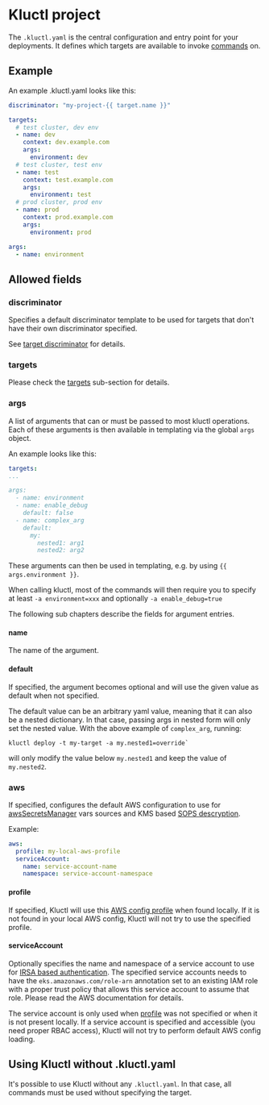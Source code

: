 <!-- This comment is uncommented when auto-synced to www-kluctl.io

---
title: "Kluctl project"
linkTitle: ".kluctl.yaml"
weight: 1
description: >
    Kluctl project configuration, found in the .kluctl.yaml file.
---
-->

# Kluctl project

The `.kluctl.yaml` is the central configuration and entry point for your deployments. It defines which targets are
available to invoke [commands](../commands) on.

## Example

An example .kluctl.yaml looks like this:

```yaml
discriminator: "my-project-{{ target.name }}"

targets:
  # test cluster, dev env
  - name: dev
    context: dev.example.com
    args:
      environment: dev
  # test cluster, test env
  - name: test
    context: test.example.com
    args:
      environment: test
  # prod cluster, prod env
  - name: prod
    context: prod.example.com
    args:
      environment: prod

args:
  - name: environment
```

## Allowed fields

### discriminator

Specifies a default discriminator template to be used for targets that don't have
their own discriminator specified.

See [target discriminator](./targets/#discriminator) for details.

### targets

Please check the [targets](./targets) sub-section for details.

### args

A list of arguments that can or must be passed to most kluctl operations. Each of these arguments is then available
in templating via the global `args` object.

An example looks like this:
```yaml
targets:
...

args:
  - name: environment
  - name: enable_debug
    default: false
  - name: complex_arg
    default:
      my:
        nested1: arg1
        nested2: arg2
```

These arguments can then be used in templating, e.g. by using `{{ args.environment }}`.

When calling kluctl, most of the commands will then require you to specify at least `-a environment=xxx` and optionally
`-a enable_debug=true`

The following sub chapters describe the fields for argument entries.

#### name
The name of the argument.

#### default
If specified, the argument becomes optional and will use the given value as default when not specified.

The default value can be an arbitrary yaml value, meaning that it can also be a nested dictionary. In that case, passing
args in nested form will only set the nested value. With the above example of `complex_arg`, running:

```
kluctl deploy -t my-target -a my.nested1=override`
```

will only modify the value below `my.nested1` and keep the value of `my.nested2`.

### aws
If specified, configures the default AWS configuration to use for
[awsSecretsManager](../templating/variable-sources.md#awssecretsmanager) vars sources and KMS based
[SOPS descryption](../deployments/sops.md).

Example:

```yaml
aws:
  profile: my-local-aws-profile
  serviceAccount:
    name: service-account-name
    namespace: service-account-namespace
```

#### profile
If specified, Kluctl will use this [AWS config profile](https://docs.aws.amazon.com/cli/latest/userguide/cli-configure-files.html#cli-configure-files-using-profiles)
when found locally. If it is not found in your local AWS config, Kluctl will not try to use the specified profile.

#### serviceAccount
Optionally specifies the name and namespace of a service account to use for [IRSA based authentication](https://docs.aws.amazon.com/eks/latest/userguide/iam-roles-for-service-accounts.html).
The specified service accounts needs to have the `eks.amazonaws.com/role-arn` annotation set to an existing IAM role
with a proper trust policy that allows this service account to assume that role. Please read the AWS documentation
for details.

The service account is only used when [profile](#profile) was not specified or when it is not present locally.
If a service account is specified and accessible (you need proper RBAC access), Kluctl will not try to perform default
AWS config loading.

## Using Kluctl without .kluctl.yaml

It's possible to use Kluctl without any `.kluctl.yaml`. In that case, all commands must be used without specifying the
target.
